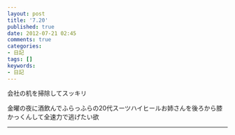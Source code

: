 ```yaml
---
layout: post
title: '7.20'
published: true
date: 2012-07-21 02:45
comments: true
categories:
- 日記
tags: []
keywords:
- 日記
---
```

会社の机を掃除してスッキリ

金曜の夜に酒飲んでふらっふらの20代スーツハイヒールお姉さんを後ろから膝かっくんして全速力で逃げたい欲

---

